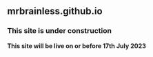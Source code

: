 ## mrbrainless.github.io
### This site is under construction
**This site will be live on or before 17th July 2023** 
